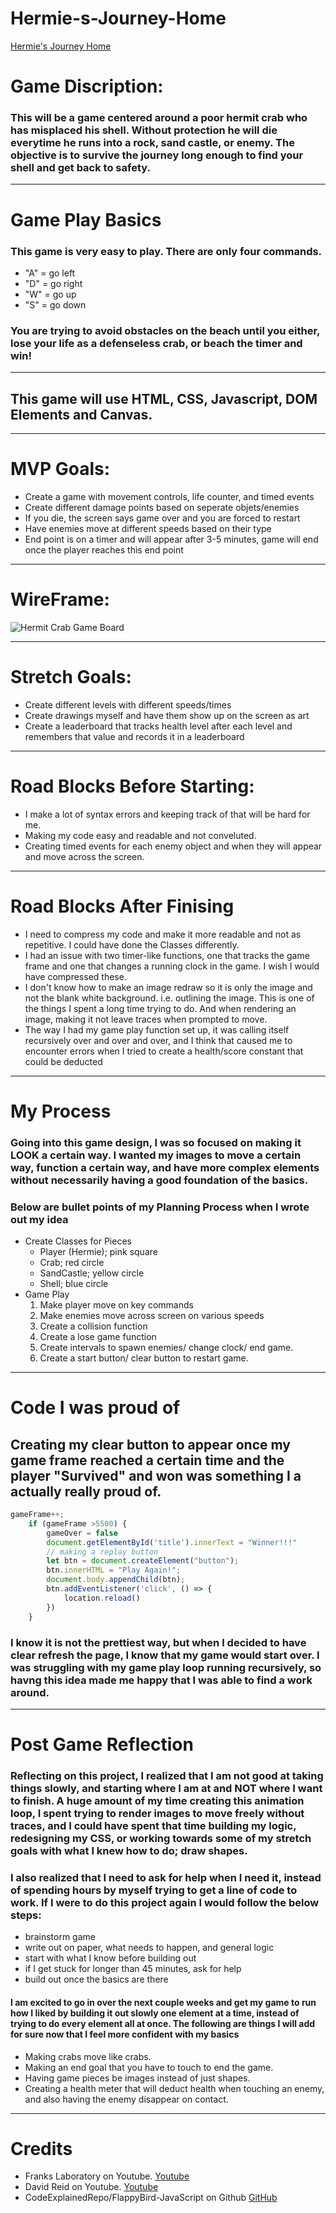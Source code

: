 # Hermie-s-Journey-Home

[Hermie's Journey Home](https://joshdewhurst.github.io/Hermies-Journey-Home/)

# Game Discription:
### This will be a game centered around a poor hermit crab who has misplaced his shell. Without protection he will die everytime he runs into a rock, sand castle, or enemy. The objective is to survive the journey long enough to find your shell and get back to safety.
___
# Game Play Basics
### This game is very easy to play. There are only four commands.
- "A" = go left
- "D" = go right
- "W" = go up
- "S" = go down
### You are trying to avoid obstacles on the beach until you either, lose your life as a defenseless crab, or beach the timer and win!
___
## This game will use HTML, CSS, Javascript, DOM Elements and Canvas. 
___
# MVP Goals:
- Create a game with movement controls, life counter, and timed events
- Create different damage points based on seperate objets/enemies
- If you die, the screen says game over and you are forced to restart
- Have enemies move at different speeds based on their type
- End point is on a timer and will appear after 3-5 minutes, game will end once the player reaches this end point
___
# WireFrame:
![Hermit Crab Game Board](https://i.postimg.cc/RZw35sm4/Screen-Shot-2022-08-22-at-9-22-37-AM.png)
___
# Stretch Goals:
- Create different levels with different speeds/times
- Create drawings myself and have them show up on the screen as art 
- Create a leaderboard that tracks health level after each level and remembers that value and records it in a leaderboard 
___
# Road Blocks Before Starting:
- I make a lot of syntax errors and keeping track of that will be hard for me. 
- Making my code easy and readable and not conveluted.
- Creating timed events for each enemy object and when they will appear and move across the screen. 
___
# Road Blocks After Finising
- I need to compress my code and make it more readable and not as repetitive. I could have done the Classes differently.
- I had an issue with two timer-like functions, one that tracks the game frame and one that changes a running clock in the game. I wish I would have compressed these.
- I don't know how to make an image redraw so it is only the image and not the blank white background. i.e. outlining the image. This is one of the things I spent a long time trying to do. And when rendering an image, making it not leave traces when prompted to move.
- The way I had my game play function set up, it was calling itself recursively over and over and over, and I think that caused me to encounter errors when I tried to create a health/score constant that could be deducted
___
# My Process
### Going into this game design, I was so focused on making it LOOK a certain way. I wanted my images to move a certain way, function a certain way, and have more complex elements without necessarily having a good foundation of the basics. 
### Below are bullet points of my Planning Process when I wrote out my idea
- Create Classes for Pieces
    - Player (Hermie); pink square
    - Crab; red circle
    - SandCastle; yellow circle
    - Shell; blue circle
- Game Play
    1. Make player move on key commands
    1. Make enemies move across screen on various speeds
    1. Create a collision function
    1. Create a lose game function
    1. Create intervals to spawn enemies/ change clock/ end game.
    1. Create a start button/ clear button to restart game.
___
# Code I was proud of
## Creating my clear button to appear once my game frame reached a certain time and the player "Survived" and won was something I a actually really proud of.

```javascript
gameFrame++;
    if (gameFrame >5500) {
        gameOver = false
        document.getElementById('title').innerText = "Winner!!!"
        // making a replay button
        let btn = document.createElement("button");
        btn.innerHTML = "Play Again!";
        document.body.appendChild(btn);
        btn.addEventListener('click', () => {
            location.reload()
        })
    }
```
### I know it is not the prettiest way, but when I decided to have clear refresh the page, I know that my game would start over. I was struggling with my game play loop running recursively, so havng this idea made me happy that I was able to find a work around. 
___
# Post Game Reflection
### Reflecting on this project, I realized that I am not good at taking things slowly, and starting where I am at and NOT where I want to finish. A huge amount of my time creating this animation loop, I spent trying to render images to move freely without traces, and I could have spent that time building my logic, redesigning my CSS, or working towards some of my stretch goals with what I knew how to do; draw shapes. 
### I also realized that I need to ask for help when I need it, instead of spending hours by myself trying to get a line of code to work. If I were to do this project again I would follow the below steps:
- brainstorm game
- write out on paper, what needs to happen, and general logic
- start with what I know before building out
- if I get stuck for longer than 45 minutes, ask for help
- build out once the basics are there
#### I am excited to go in over the next couple weeks and get my game to run how I liked by building it out slowly one element at a time, instead of trying to do every element all at once. The following are things I will add for sure now that I feel more confident with my basics
- Making crabs move like crabs.
- Making an end goal that you have to touch to end the game.
- Having game pieces be images instead of just shapes.
- Creating a health meter that will deduct health when touching an enemy, and also having the enemy disappear on contact.
___
# Credits
 - Franks Laboratory on Youtube. 
 [Youtube](https://www.youtube.com/c/Frankslaboratory/videos)
 - David Reid on Youtube. 
 [Youtube](https://www.youtube.com/watch?v=FwLMz7jMRac)
 - CodeExplainedRepo/FlappyBird-JavaScript on Github
 [GitHub](https://github.com/CodeExplainedRepo/FlappyBird-JavaScript)
